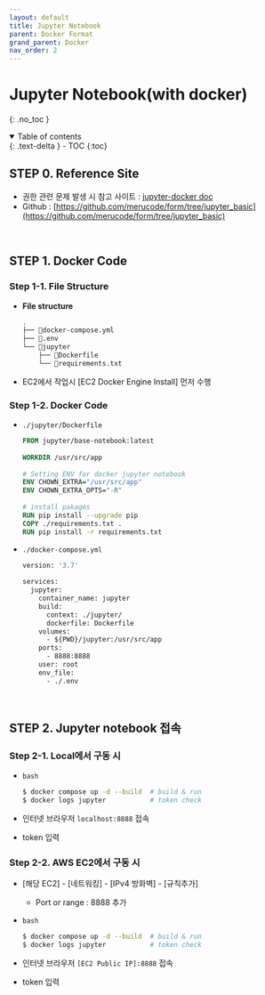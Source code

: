 ```yaml
---
layout: default
title: Jupyter Notebook
parent: Docker Format
grand_parent: Docker
nav_order: 2
---
```


# Jupyter Notebook(with docker)
{: .no_toc }

<details open markdown="block">
  <summary>
    Table of contents
  </summary>
  {: .text-delta }
- TOC
{:toc}
</details>
<!------------------------------------ STEP ------------------------------------>

## STEP 0. Reference Site

* 권한 관련 문제 발생 시 참고 사이트 : [jupyter-docker doc](https://jupyter-docker-stacks.readthedocs.io/en/latest/using/troubleshooting.html)
* Github : [https://github.com/merucode/form/tree/jupyter_basic](https://github.com/merucode/form/tree/jupyter_basic)

<br>

## STEP 1. Docker Code

### Step 1-1. File Structure

* **File structure**

  ```bash
  .
  ├── 📄docker-compose.yml
  ├── 📄.env
  └── 📁jupyter
      ├── 📄Dockerfile
      └── 📄requirements.txt
  ```

* EC2에서 작업시 [EC2 Docker Engine Install] 먼저 수행

### Step 1-2. Docker Code

* `./jupyter/Dockerfile`

  ```dockerfile
  FROM jupyter/base-notebook:latest
    
  WORKDIR /usr/src/app
        
  # Setting ENV for docker jupyter notebook
  ENV CHOWN_EXTRA="/usr/src/app"
  ENV CHOWN_EXTRA_OPTS="-R"
    
  # install pakages
  RUN pip install --upgrade pip
  COPY ./requirements.txt .
  RUN pip install -r requirements.txt
  ```

* `./docker-compose.yml`

  ```dockerfile
  version: '3.7'
    
  services:
    jupyter:
      container_name: jupyter
      build:
        context: ./jupyter/
        dockerfile: Dockerfile
      volumes:
        - ${PWD}/jupyter:/usr/src/app
      ports:
        - 8888:8888
      user: root
      env_file:
        - ./.env
  ```

<br>

## STEP 2. Jupyter notebook 접속

### Step 2-1. Local에서 구동 시

* `bash`
  
  ```bash
  $ docker compose up -d --build  # build & run
  $ docker logs jupyter           # token check
  ```

* 인터넷 브라우저 `localhost:8888` 접속
* token 입력


### Step 2-2. AWS EC2에서 구동 시

* [해당 EC2] - [네트워킹] - [IPv4 방화벽] - [규칙추가]
  * Port or range : 8888 추가

* `bash`
  
  ```bash
  $ docker compose up -d --build  # build & run
  $ docker logs jupyter           # token check
  ```

* 인터넷 브라우저 `[EC2 Public IP]:8888` 접속
* token 입력